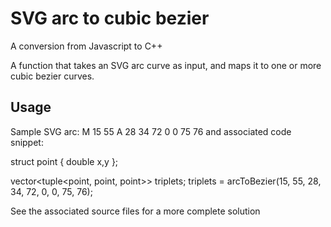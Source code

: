 # SVG arc to cubic bezier
A conversion from Javascript to C++

A function that takes an SVG arc curve as input, and maps it to
one or more cubic bezier curves.
## Usage
Sample SVG arc: M 15 55 A 28 34 72 0 0 75 76
and associated code snippet:

struct point
{
double x,y
};

vector<tuple<point, point, point>> triplets;
triplets = arcToBezier(15, 55, 28, 34, 72, 0, 0, 75, 76); 

See the associated source files for a more complete solution
